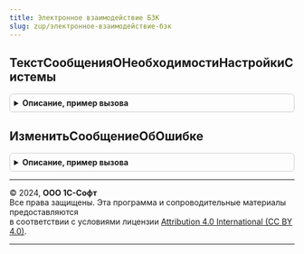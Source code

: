 ```yaml
---
title: Электронное взаимодействие БЗК
slug: zup/электронное-взаимодействие-бзк
---
```



## ТекстСообщенияОНеобходимостиНастройкиСистемы
<details style="margin: 1em 0; padding: 0.5em; border: 1px solid #ccc; border-radius: 6px;">

<summary style="font-weight: bold; cursor: pointer;">Описание, пример вызова</summary>

```bsl

// Устарела в версии БЭД 1.7.2. Следует отказаться от использования.
Процедура ТекстСообщенияОНеобходимостиНастройкиСистемы(ВидОперации, ТекстСообщения) Экспорт
```

Пример вызова
```bsl
ЭлектронноеВзаимодействиеБЗК.ТекстСообщенияОНеобходимостиНастройкиСистемы(ВидОперации, ТекстСообщения) 
```
</details>

## ИзменитьСообщениеОбОшибке
<details style="margin: 1em 0; padding: 0.5em; border: 1px solid #ccc; border-radius: 6px;">

<summary style="font-weight: bold; cursor: pointer;">Описание, пример вызова</summary>

```bsl

// Устарела в версии БЭД 1.7.2. Следует отказаться от использования.
Процедура ИзменитьСообщениеОбОшибке(КодОшибки, ТекстОшибки) Экспорт
```

Пример вызова
```bsl
ЭлектронноеВзаимодействиеБЗК.ИзменитьСообщениеОбОшибке(КодОшибки, ТекстОшибки) 
```
</details>

---

© 2024, **ООО 1С-Софт**  
Все права защищены. Эта программа и сопроводительные материалы предоставляются  
в соответствии с условиями лицензии [Attribution 4.0 International (CC BY 4.0)](https://creativecommons.org/licenses/by/4.0/legalcode).

---
